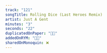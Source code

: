 ```yaml
---
track: "121"
songTitle: Rolling Dice (Last Heroes Remix)
artist: Just A Gent
minutes: "3"
seconds: "22"
duplicatedOnPaper: "👍🏻"
addedOnRYM: "👍🏻"
sharedOnMonoquin: ❌
---
```

